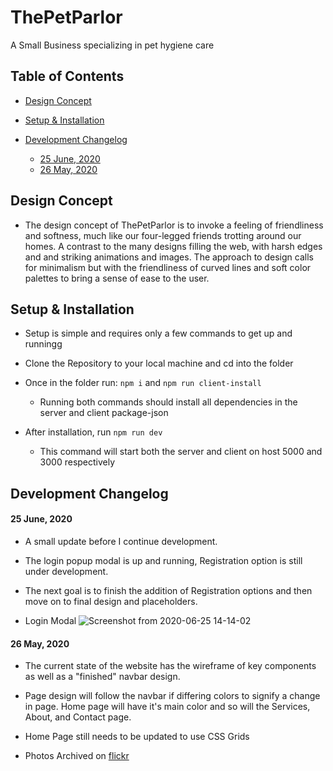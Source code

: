 # ThePetParlor
A Small Business specializing in pet hygiene care

## Table of Contents
* [Design Concept](https://github.com/AllainPurrnal/ThePetParlor#design-concept)

* [Setup & Installation](https://github.com/AllainPurrnal/ThePetParlor#setup-&-installation)

* [Development Changelog](https://github.com/AllainPurrnal/ThePetParlor#development-changelog)
  * [25 June, 2020]()
  * [26 May, 2020]()

## Design Concept
* The design concept of ThePetParlor is to invoke a feeling of friendliness and softness, much like our four-legged friends trotting around our homes. A contrast to the many designs filling the web, with harsh edges and and striking animations and images. The approach to design calls for minimalism but with the friendliness of curved lines and soft color palettes to bring a sense of ease to the user.

## Setup & Installation
* Setup is simple and requires only a few commands to get up and runningg

* Clone the Repository to your local machine and cd into the folder

* Once in the folder run: ``` npm i ``` and ``` npm run client-install ```
  * Running both commands should install all dependencies in the server and client package-json

* After installation, run ` npm run dev `
  * This command will start both the server and client on host 5000 and 3000 respectively

## Development Changelog
#### 25 June, 2020
* A small update before I continue development.

* The login popup modal is up and running, Registration option is still under development.

* The next goal is to finish the addition of Registration options and then move on to final design and placeholders.

* Login Modal
![Screenshot from 2020-06-25 14-14-02](https://user-images.githubusercontent.com/25943488/85798562-8486f780-b6f2-11ea-9b2a-ee9f24cc4d64.png)

#### 26 May, 2020
* The current state of the website has the wireframe of key components as well as a "finished" navbar design.

* Page design will follow the navbar if differing colors to signify a change in page. Home page will have it's main color and so will the Services, About, and Contact page.

* Home Page still needs to be updated to use CSS Grids

* Photos Archived on [flickr](https://www.flickr.com/photos/189053076@N02/albums/72157714859885368/with/50044490028/)
